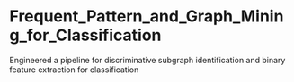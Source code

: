 # Frequent_Pattern_and_Graph_Mining_for_Classification
Engineered a pipeline for discriminative subgraph identification and binary feature extraction for classification
